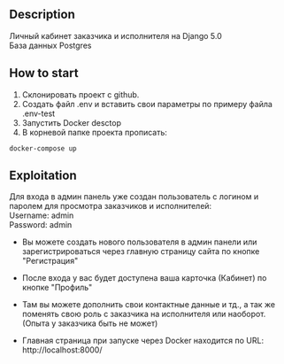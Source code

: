 ## Description
Личный кабинет заказчика и исполнителя на Django 5.0  
База данных Postgres

## How to start

1. Склонировать проект с github.
2. Создать файл .env и вставить свои параметры по примеру файла .env-test
3. Запустить Docker desctop
4. В корневой папке проекта прописать:
```
docker-compose up
```
## Exploitation

Для входа в админ панель уже создан пользователь с логином и паролем для просмотра заказчиков и исполнителей:  
Username: admin  
Password: admin  

- Вы можете создать нового пользователя в админ панели или зарегистрироваться через главную страницу сайта по кнопке "Регистрация"

- После входа у вас будет доступена ваша карточка (Кабинет) по кнопке "Профиль"

- Там вы можете дополнить свои контактные данные и тд., а так же поменять свою роль с заказчика на исполнителя или наоборот.(Опыта у заказчика быть не может)

- Главная страница при запуске через Docker находится по URL: http://localhost:8000/ 


